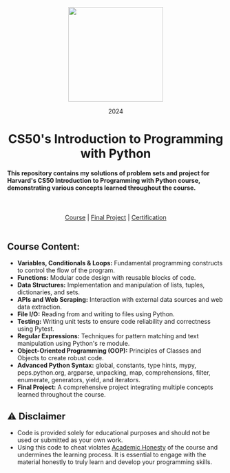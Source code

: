  <div align=center>
    <img src="https://upload.wikimedia.org/wikipedia/commons/thumb/c/cc/Harvard_University_coat_of_arms.svg/800px-Harvard_University_coat_of_arms.svg.png" height=220>
    <p> 2024 </p>
    <h1> CS50's Introduction to Programming with Python </h1>
</div>

#### This repository contains my solutions of problem sets and project for Harvard's CS50 Introduction to Programming with Python course, demonstrating various concepts learned throughout the course. 

<br>
<br>

<div align=center>
    <a href="https://cs50.harvard.edu/python/2022/">Course</a> |
    <a href="https://github.com/mostafa-ehab22/OLX-Web-Scraper">Final Project</a> |
    <a href="https://certificates.cs50.io/cf88d045-083e-4ee7-b51c-d5b447ea86dd.png?size=A4">Certification</a>
</div>
 
<br>

## Course Content:
- **Variables, Conditionals & Loops:** Fundamental programming constructs to control the flow of the program.
- **Functions:** Modular code design with reusable blocks of code.
- **Data Structures:** Implementation and manipulation of lists, tuples, dictionaries, and sets.
- **APIs and Web Scraping:** Interaction with external data sources and web data extraction.
- **File I/O:** Reading from and writing to files using Python.
- **Testing:** Writing unit tests to ensure code reliability and correctness using Pytest.
- **Regular Expressions:** Techniques for pattern matching and text manipulation using Python's re module.
- **Object-Oriented Programming (OOP):** Principles of Classes and Objects to create robust code.
- **Advanced Python Syntax:** global, constants, type hints, mypy, peps.python.org, argparse, unpacking, map, comprehensions, filter, enumerate, generators, yield, and iterators.
- **Final Project:** A comprehensive project integrating multiple concepts learned throughout the course.

## ⚠️ Disclaimer  
- Code is provided solely for educational purposes and should not be used or submitted as your own work.
- Using this code to cheat violates [Academic Honesty](https://cs50.harvard.edu/python/2022/honesty/) of the course and undermines the learning process. It is essential to engage with the material honestly to truly learn and develop your programming skills.
